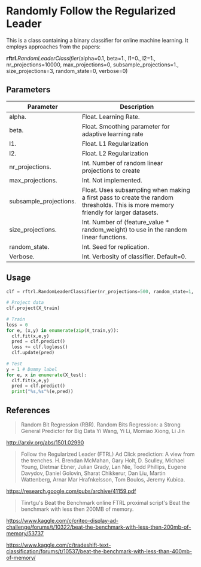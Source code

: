 # Randomly Follow the Regularized Leader

This is a class containing a binary classifier for online machine learning. It employs approaches from the papers:

**rftrl**.*RandomLeaderClassifier*(alpha=0.1, beta=1., l1=0., l2=1., nr_projections=10000, max_projections=0, 
					subsample_projections=1., size_projections=3, random_state=0,
					verbose=0)
					
## Parameters

Parameter | Description
--- | ---
alpha. | Float. Learning Rate.
beta. | Float. Smoothing parameter for adaptive learning rate
l1. | Float. L1 Regularization
l2. | Float. L2 Regularization
nr_projections. | Int. Number of random linear projections to create
max_projections. | Int. Not implemented.
subsample_projections. | Float. Uses subsampling when making a first pass to create the random thresholds. This is more memory friendly for larger datasets.
size_projections. | Int. Number of (feature_value * random_weight) to use in the random linear functions.
random_state. | Int. Seed for replication.
Verbose. | Int. Verbosity of classifier. Default=0.

## Usage

```python
clf = rftrl.RandomLeaderClassifier(nr_projections=500, random_state=1, size_projections=3, verbose=1)
  
# Project data
clf.project(X_train)
  
# Train
loss = 0
for e, (x,y) in enumerate(zip(X_train,y)):
  clf.fit(x,e,y)
  pred = clf.predict()
  loss += clf.logloss()
  clf.update(pred)
  
# Test
y = 1 # Dummy label
for e, x in enumerate(X_test):
  clf.fit(x,e,y)
  pred = clf.predict()
  print("%s,%s"%(e,pred))
```

## References

> Random Bit Regression (RBR).
> Random Bits Regression: a Strong General Predictor for Big Data
> Yi Wang, Yi Li, Momiao Xiong, Li Jin

http://arxiv.org/abs/1501.02990
	
> Follow the Regularized Leader (FTRL)
> Ad Click prediction: A view from the trenches. 
> H. Brendan McMahan, Gary Holt, D. Sculley, Michael Young, Dietmar Ebner, Julian Grady, Lan Nie, Todd Phillips, Eugene Davydov, Daniel Golovin, Sharat Chikkerur, Dan Liu, Martin Wattenberg, Arnar Mar Hrafnkelsson, Tom Boulos, Jeremy Kubica.

https://research.google.com/pubs/archive/41159.pdf

> Tinrtgu's Beat the Benchmark online FTRL proximal script's
> Beat the benchmark with less then 200MB of memory.

https://www.kaggle.com/c/criteo-display-ad-challenge/forums/t/10322/beat-the-benchmark-with-less-then-200mb-of-memory/53737

https://www.kaggle.com/c/tradeshift-text-classification/forums/t/10537/beat-the-benchmark-with-less-than-400mb-of-memory/